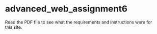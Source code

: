 # advanced_web_assignment6
Read the PDF file to see what the requirements and instructions were for this site. 
